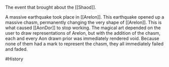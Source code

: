 The event that brought about the [[Shaod]].

A massive earthquake took place in [[Arelon]]. This earthquake opened up a massive chasm, permanently changing the very shape of [[Arelon]]. This is what caused [[AonDor]] to stop working. The magical art depended on the user to draw representations of Arelon, but with the addition of the chasm, each and every Aon drawn prior was immediately rendered void. Because none of them had a mark to represent the chasm, they all immediately failed and faded.

#History 